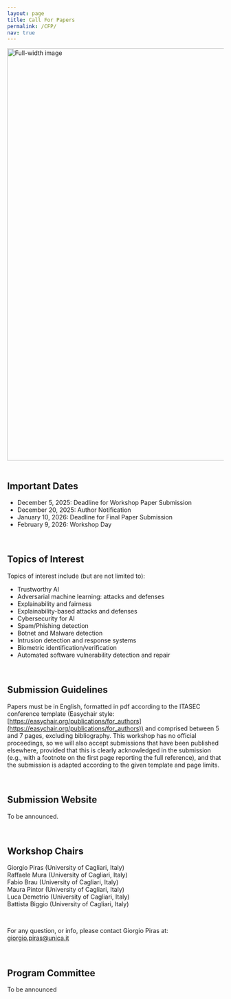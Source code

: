 ```yaml
---
layout: page
title: Call For Papers
permalink: /CFP/
nav: true
---
```

<img src="{{ '/images/cagliari.png' | relative_url }}" alt="Full-width image" style="width: 100vw; height: auto; display: block;">

<br>

## Important Dates

* December 5, 2025: Deadline for Workshop Paper Submission
* December 20, 2025: Author Notification
* January 10, 2026: Deadline for Final Paper Submission
* February 9, 2026: Workshop Day

<br>

## Topics of Interest

Topics of interest include (but are not limited to):


* Trustworthy AI
* Adversarial machine learning: attacks and defenses       
* Explainability and fairness 
* Explainability-based attacks and defenses 
* Cybersecurity for AI
* Spam/Phishing detection
* Botnet and Malware detection
* Intrusion detection and response systems
* Biometric identification/verification
* Automated software vulnerability detection and repair

<br>

## Submission Guidelines

Papers must be in English, formatted in pdf according to the ITASEC conference template (Easychair style: [https://easychair.org/publications/for_authors](https://easychair.org/publications/for_authors)) and comprised between 5 and 7 pages, excluding bibliography. This workshop has no official proceedings, so we will also accept submissions that have been published elsewhere, provided that this is clearly acknowledged in the submission (e.g., with a footnote on the first page reporting the full reference), and that the submission is adapted according to the given template and page limits. 

<br>

## Submission Website 
To be announced.
<!---
Submission Link: [https://easychair.org/conferences/?conf=taic25](https://easychair.org/conferences/?conf=taic25)
-->
<br>

## Workshop Chairs  
Giorgio Piras (University of Cagliari, Italy)<br>
Raffaele Mura (University of Cagliari, Italy)<br>
Fabio Brau (University of Cagliari, Italy)<br>
Maura Pintor (University of Cagliari, Italy)<br>
Luca Demetrio (University of Cagliari, Italy)<br>
Battista Biggio (University of Cagliari, Italy)<br>

<br>

For any question, or info, please contact Giorgio Piras at: [giorgio.piras@unica.it](mailto:giorgio.piras@unica.it)

<br>

## Program Committee
To be announced
<!---
Francesco Villani (University of Genova) <br>
Giuseppe Floris (University of Cagliari) <br>
Jordan Samhi (University of Luxembourg)<br>
Lorenzo Cazzaro (University of Venezia, Ca' Foscari)<br>
Luca Demetrio (University of Genova) <br>
Luca Scionis (University of Cagliari)  <br>
Maxime Cordy (University of Luxembourg) <br>
Raffaele Mura (University of Cagliari)<br>
-->